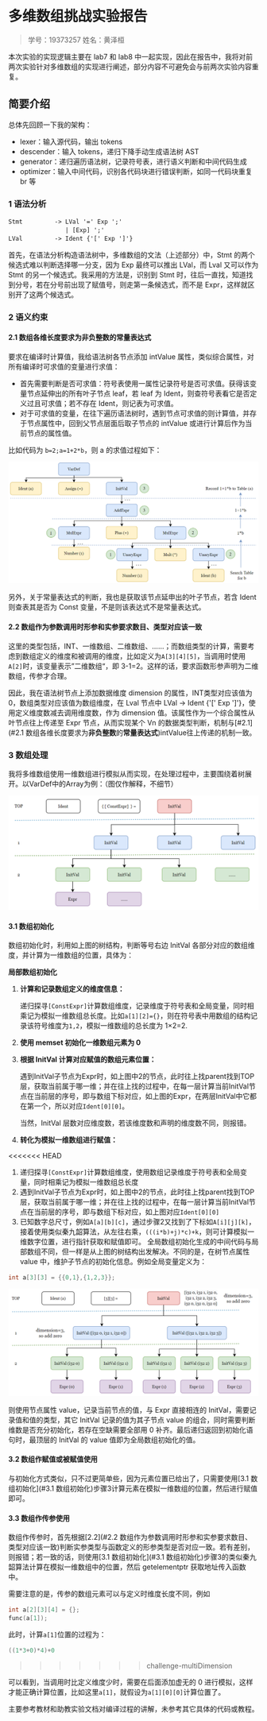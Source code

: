 # 多维数组挑战实验报告

> 学号：19373257 姓名：黄泽桓

本次实验的实现逻辑主要在 lab7 和 lab8 中一起实现，因此在报告中，我将对前两次实验针对多维数组的实现进行阐述，部分内容不可避免会与前两次实验内容重复。

## 简要介绍

总体先回顾一下我的架构：

- lexer：输入源代码，输出 tokens
- descender：输入 tokens，递归下降手动生成语法树 AST
- generator：递归遍历语法树，记录符号表，进行语义判断和中间代码生成
- optimizer：输入中间代码，识别各代码块进行错误判断，如同一代码块重复 br 等

### 1 语法分析

```txt
Stmt         -> LVal '=' Exp ';'
                | [Exp] ';'
LVal         -> Ident {'[' Exp ']'}
```

首先，在语法分析构造语法树中，多维数组的文法（上述部分）中，Stmt 的两个候选式难以判断选择哪一分支，因为 Exp 最终可以推出 LVal，而 Lval 又可以作为 Stmt 的另一个候选式。我采用的方法是，识别到 Stmt 时，往后一直找，知道找到分号，若在分号前出现了赋值号，则走第一条候选式，而不是 Expr，这样就区别开了这两个候选式。

### 2 语义约束

#### 2.1 数组各维长度要求为**非负整数**的**常量表达式**

要求在编译时计算值，我给语法树各节点添加 intValue 属性，类似综合属性，对所有编译时可求值的变量进行求值：

- 首先需要判断是否可求值：符号表使用一属性记录符号是否可求值。获得该变量节点延伸出的所有叶子节点 leaf，若 leaf 为 Ident，则查符号表看它是否定义过且可求值；若不存在 Ident，则记表为可求值。
- 对于可求值的变量，在往下遍历语法树时，遇到节点可求值的则计算值，并存于节点属性中，回到父节点层面后取子节点的 intValue 或进行计算后作为当前节点的属性值。

比如代码为 `b=2;a=1+2*b`，则 a 的求值过程如下：

<img src="img/image-20211123210917969.png" alt="image-20211123210917969" style="zoom: 67%;" />

另外，关于常量表达式的判断，我也是获取该节点延申出的叶子节点，若含 Ident 则查表其是否为 Const 变量，不是则该表达式不是常量表达式。

#### 2.2 数组作为参数调用时形参和实参要求数目、类型对应该一致

这里的类型包括，INT、一维数组、二维数组、……；而数组类型的计算，需要考虑到数组定义的维度和被调用的维度，比如定义为`A[3][4][5]`，当调用时使用`A[2]`时，该变量表示”二维数组“，即 3-1=2。这样的话，要求函数形参声明为二维数组，传参才合理。

因此，我在语法树节点上添加数据维度 dimension 的属性，INT类型对应该值为0，数组类型对应该值为数组维度，在 Lval 节点中 LVal -> Ident {'[' Exp ']'}，使用定义维度数减去调用维度数，作为 dimension 值。该属性作为一个综合属性从叶节点往上传递至 Expr 节点，从而实现某个 Vn 的数据类型判断，机制与[#2.1](#2.1 数组各维长度要求为**非负整数**的**常量表达式**)intValue往上传递的机制一致。

### 3 数组处理

我将多维数组使用一维数组进行模拟从而实现，在处理过程中，主要围绕着树展开。以VarDef中的Array为例：（图仅作解释，不细节）

![image-20211120184142131](img/image-20211120184142131.png)

#### 3.1 数组初始化

数组初始化时，利用如上图的树结构，判断等号右边 InitVal 各部分对应的数组维度，并计算为一维数组的位置，具体为：

**局部数组初始化**

1. **计算和记录数组定义的维度信息：**

   递归探寻`[ConstExpr]`计算数组维度，记录维度于符号表和全局变量，同时相乘记为模拟一维数组总长度。比如`a[1][2]={}`，则在符号表中用数组的结构记录该符号维度为`1,2`，模拟一维数组的总长度为 1×2=2.

2. **使用 memset 初始化一维数组元素为 0**

3. **根据 InitVal 计算对应赋值的数组元素位置：**

   遇到InitVal子节点为Expr时，如上图中2的节点，此时往上找parent找到TOP层，获取当前属于哪一维；并在往上找的过程中，在每一层计算当前InitVal节点在当前层的序号，即与数组下标对应，如上图的Expr，在两层InitVal中它都在第一个，所以对应`Ident[0][0]`。

   当然，InitVal 层数对应维度数，若该维度数和声明的维度数不同，则报错。

4. **转化为模拟一维数组进行赋值：**

<<<<<<< HEAD
1. 递归探寻`[ConstExpr]`计算数组维度，使用数组记录维度于符号表和全局变量，同时相乘记为模拟一维数组总长度
2. 遇到InitVal子节点为Expr时，如上图中2的节点，此时往上找parent找到TOP层，获取当前属于哪一维；并在往上找的过程中，在每一层计算当前InitVal节点在当前层的序号，即与数组下标对应，如上图对应`Ident[0][0]`
3. 已知数字总尺寸，例如`A[a][b][c]`，通过步骤2又找到了下标如`A[i][j][k]`，接着使用类似秦九韶算法，从左往右乘，`(((i*b)+j)*c)+k`，则可计算模拟一维数字位置，进行指针获取和赋值即可。
全局数组初始化生成的中间代码与局部数组不同，但一样是从上图的树结构出发解决。不同的是，在树节点属性 value 中，维护子节点的初始化信息。例如全局变量定义为：

```c
int a[3][3] = {{0,1},{1,2,3}};
```

![image-20211123222555881](img/image-20211123222555881.png)

则使用节点属性 value，记录当前节点的值，与 Expr 直接相连的 InitVal，需要记录值和值的类型，其它 InitVal 记录的值为其子节点 value 的组合，同时需要判断维数是否充分初始化，若存在空缺需要全部用 0 补齐。最后递归返回到初始化语句时，最顶层的 InitVal 的 value 值即为全局数组初始化的值。

#### 3.2 数组作赋值或被赋值使用

与初始化方式类似，只不过更简单些，因为元素位置已给出了，只需要使用[3.1 数组初始化](#3.1 数组初始化)步骤3计算元素在模拟一维数组的位置，然后进行赋值即可。

#### 3.3 数组作传参使用

数组作传参时，首先根据[2.2](#2.2 数组作为参数调用时形参和实参要求数目、类型对应该一致)判断实参类型与函数定义的形参类型是否对应一致。若有差别，则报错；若一致的话，则使用[3.1 数组初始化](#3.1 数组初始化)步骤3的类似秦九韶算法计算在模拟一维数组中的位置，然后 getelementptr 获取地址传入函数中。

需要注意的是，传参的数组元素可以与定义时维度长度不同，例如

```c
int a[2][3][4] = {};
func(a[1]);
```

此时，计算`a[1]`位置的过程为：

```c
((1*3+0)*4)+0
```
>>>>>>> challenge-multiDimension

可以看到，当调用时比定义维度少时，需要在后面添加虚无的 0 进行模拟，这样才能正确计算位置，比如这里`a[1]`，就假设为`a[1][0][0]`计算位置了。


主要参考教材和助教实验文档对编译过程的讲解，未参考其它具体的代码或教程。

